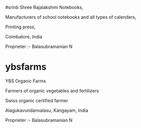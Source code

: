 #srlnb
Shree Rajalakshmi Notebooks,

Manufacturers of school notebooks and all types of calenders,

Printing press,

Coimbatore, India

Proprieter :- Balasubramanian N


# ybsfarms
YBS Organic Farms

Farmers of organic vegetables and fertilizers

Swiss organic certified farmer

Alagukavundanvalasu, Kangayam, India

Proprieter :- Balasubramanian N
